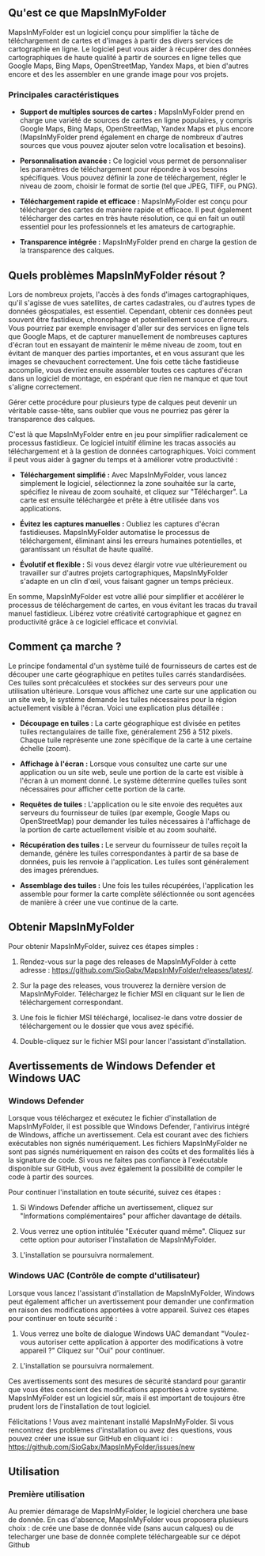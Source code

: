 ## Qu'est ce que MapsInMyFolder

MapsInMyFolder est un logiciel conçu pour simplifier la tâche de téléchargement de cartes et d'images à partir des divers services de cartographie en ligne. Le logiciel peut vous aider à récupérer des données cartographiques de haute qualité à partir de sources en ligne telles que Google Maps, Bing Maps, OpenStreetMap, Yandex Maps, et bien d'autres encore et des les assembler en une grande image pour vos projets.

### Principales caractéristiques
* **Support de multiples sources de cartes :** 
MapsInMyFolder prend en charge une variété de sources de cartes en ligne populaires, y compris Google Maps, Bing Maps, OpenStreetMap, Yandex Maps et plus encore (MapsInMyFolder prend également en charge de nombreux d'autres sources que vous pouvez ajouter selon votre localisation et besoins).
* **Personnalisation avancée :** 
Ce logiciel vous permet de personnaliser les paramètres de téléchargement pour répondre à vos besoins spécifiques. Vous pouvez définir la zone de téléchargement, régler le niveau de zoom, choisir le format de sortie (tel que JPEG, TIFF, ou PNG).

* **Téléchargement rapide et efficace :** 
MapsInMyFolder est conçu pour télécharger des cartes de manière rapide et efficace. Il peut également télécharger des cartes en très haute résolution, ce qui en fait un outil essentiel pour les professionnels et les amateurs de cartographie.

* **Transparence intégrée :** 
MapsInMyFolder prend en charge la gestion de la transparence des calques.

## Quels problèmes MapsInMyFolder résout ?

Lors de nombreux projets, l'accès à des fonds d'images cartographiques, qu'il s'agisse de vues satellites, de cartes cadastrales, ou d'autres types de données géospatiales, est essentiel. Cependant, obtenir ces données peut souvent être fastidieux, chronophage et potentiellement source d'erreurs. Vous pourriez par exemple envisager d'aller sur des services en ligne tels que Google Maps, et de capturer manuellement de nombreuses captures d'écran tout en essayant de maintenir le même niveau de zoom, tout en évitant de manquer des parties importantes, et en vous assurant que les images se chevauchent correctement.
Une fois cette tâche fastidieuse accomplie, vous devriez ensuite assembler toutes ces captures d'écran dans un logiciel de montage, en espérant que rien ne manque et que tout s'aligne correctement. 

Gérer cette procédure pour plusieurs type de calques peut devenir un véritable casse-tête, sans oublier que vous ne pourriez pas gérer la transparence des calques.

C'est là que MapsInMyFolder entre en jeu pour simplifier radicalement ce processus fastidieux. Ce logiciel intuitif élimine les tracas associés au téléchargement et à la gestion de données cartographiques. Voici comment il peut vous aider à gagner du temps et à améliorer votre productivité :
* **Téléchargement simplifié :** 
Avec MapsInMyFolder, vous lancez simplement le logiciel, sélectionnez la zone souhaitée sur la carte, spécifiez le niveau de zoom souhaité, et cliquez sur "Télécharger". La carte est ensuite téléchargée et prête à être utilisée dans vos applications.

* **Évitez les captures manuelles :** 
Oubliez les captures d'écran fastidieuses. MapsInMyFolder automatise le processus de téléchargement, éliminant ainsi les erreurs humaines potentielles, et garantissant un résultat de haute qualité.

* **Évolutif et flexible :** 
Si vous devez élargir votre vue ultérieurement ou travailler sur d'autres projets cartographiques, MapsInMyFolder s'adapte en un clin d'œil, vous faisant gagner un temps précieux.

En somme, MapsInMyFolder est votre allié pour simplifier et accélérer le processus de téléchargement de cartes, en vous évitant les tracas du travail manuel fastidieux. Libérez votre créativité cartographique et gagnez en productivité grâce à ce logiciel efficace et convivial.

## Comment ça marche ?

Le principe fondamental d'un système tuilé de fournisseurs de cartes est de découper une carte géographique en petites tuiles carrés standardisées. Ces tuiles sont précalculées et stockées sur des serveurs pour une utilisation ultérieure. Lorsque vous affichez une carte sur une application ou un site web, le système demande les tuiles nécessaires pour la région actuellement visible à l'écran. Voici une explication plus détaillée :

* **Découpage en tuiles :** 
La carte géographique est divisée en petites tuiles rectangulaires de taille fixe, généralement 256 à 512 pixels. Chaque tuile représente une zone spécifique de la carte à une certaine échelle (zoom).

* **Affichage à l'écran :** 
Lorsque vous consultez une carte sur une application ou un site web, seule une portion de la carte est visible à l'écran à un moment donné. Le système détermine quelles tuiles sont nécessaires pour afficher cette portion de la carte.

* **Requêtes de tuiles :** 
L'application ou le site envoie des requêtes aux serveurs du fournisseur de tuiles (par exemple, Google Maps ou OpenStreetMap) pour demander les tuiles nécessaires à l'affichage de la portion de carte actuellement visible et au zoom souhaité.

* **Récupération des tuiles :** 
Le serveur du fournisseur de tuiles reçoit la demande, génère les tuiles correspondantes à partir de sa base de données, puis les renvoie à l'application. Les tuiles sont généralement des images prérendues.

* **Assemblage des tuiles :** 
Une fois les tuiles récupérées, l'application les assemble pour former la carte complète séléctionnée ou sont agencées de manière à créer une vue continue de la carte.






## Obtenir MapsInMyFolder
Pour obtenir MapsInMyFolder, suivez ces étapes simples :

1. Rendez-vous sur la page des releases de MapsInMyFolder à cette adresse : https://github.com/SioGabx/MapsInMyFolder/releases/latest/.

2. Sur la page des releases, vous trouverez la dernière version de MapsInMyFolder. Téléchargez le fichier MSI en cliquant sur le lien de téléchargement correspondant.

3. Une fois le fichier MSI téléchargé, localisez-le dans votre dossier de téléchargement ou le dossier que vous avez spécifié.

4. Double-cliquez sur le fichier MSI pour lancer l'assistant d'installation.

## Avertissements de Windows Defender et Windows UAC
### Windows Defender
Lorsque vous téléchargez et exécutez le fichier d'installation de MapsInMyFolder, il est possible que Windows Defender, l'antivirus intégré de Windows, affiche un avertissement. Cela est courant avec des fichiers exécutables non signés numériquement. Les fichiers MapsInMyFolder ne sont pas signés numériquement en raison des coûts et des formalités liés à la signature de code. Si vous ne faites pas confiance à l'exécutable disponible sur GitHub, vous avez également la possibilité de compiler le code à partir des sources.

Pour continuer l'installation en toute sécurité, suivez ces étapes :

1. Si Windows Defender affiche un avertissement, cliquez sur "Informations complémentaires" pour afficher davantage de détails.

2. Vous verrez une option intitulée "Exécuter quand même". Cliquez sur cette option pour autoriser l'installation de MapsInMyFolder.

3. L'installation se poursuivra normalement.

### Windows UAC (Contrôle de compte d'utilisateur)
Lorsque vous lancez l'assistant d'installation de MapsInMyFolder, Windows peut également afficher un avertissement pour demander une confirmation en raison des modifications apportées à votre appareil. Suivez ces étapes pour continuer en toute sécurité :

1. Vous verrez une boîte de dialogue Windows UAC demandant "Voulez-vous autoriser cette application à apporter des modifications à votre appareil ?" Cliquez sur "Oui" pour continuer.

2. L'installation se poursuivra normalement.

Ces avertissements sont des mesures de sécurité standard pour garantir que vous êtes conscient des modifications apportées à votre système. MapsInMyFolder est un logiciel sûr, mais il est important de toujours être prudent lors de l'installation de tout logiciel.

Félicitations ! Vous avez maintenant installé MapsInMyFolder. Si vous rencontrez des problèmes d'installation ou avez des questions, vous pouvez créer une issue sur GitHub en cliquant ici : https://github.com/SioGabx/MapsInMyFolder/issues/new 


## Utilisation

### Première utilisation
Au premier démarage de MapsInMyFolder, le logiciel cherchera une base de donnée. En cas d'absence, MapsInMyFolder vous proposera plusieurs choix : de crée une base de donnée vide (sans aucun calques) ou de telecharger une base de donnée complete téléchargeable sur ce dépot Github

### 











